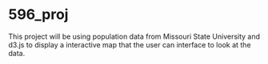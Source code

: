 # 596_proj
This project will be using population data from Missouri State University and d3.js to display a interactive map that the user can interface to look at the data. 
